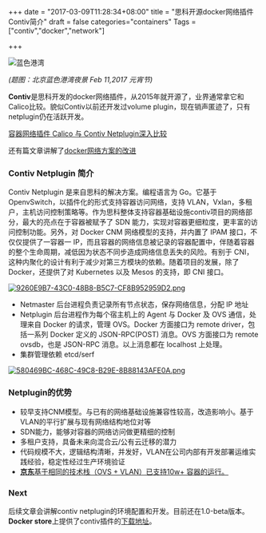 +++
date = "2017-03-09T11:28:34+08:00"
title = "思科开源docker网络插件Contiv简介"
draft = false
categories="containers"
Tags = ["contiv","docker","network"]

+++

![蓝色港湾](http://olz1di9xf.bkt.clouddn.com/2017021162.jpg)

*(题图：北京蓝色港湾夜景 Feb 11,2017 元宵节)*

**Contiv**是思科开发的docker网络插件，从2015年就开源了，业界通常拿它和Calico比较。貌似Contiv以前还开发过volume plugin，现在销声匿迹了，只有netplugin仍在活跃开发。

[容器网络插件 Calico 与 Contiv Netplugin深入比较](http://dockone.io/article/1935)

还有篇文章讲解了[docker网络方案的改进](http://blog.dataman-inc.com/shurenyun-docker-133/)

### Contiv Netplugin 简介

Contiv Netplugin 是来自思科的解决方案。编程语言为 Go。它基于 OpenvSwitch，以插件化的形式支持容器访问网络，支持 VLAN，Vxlan，多租户，主机访问控制策略等。作为思科整体支持容器基础设施contiv项目的网络部分，最大的亮点在于容器被赋予了 SDN 能力，实现对容器更细粒度，更丰富的访问控制功能。另外，对 Docker CNM 网络模型的支持，并内置了 IPAM 接口，不仅仅提供了一容器一 IP，而且容器的网络信息被记录的容器配置中，伴随着容器的整个生命周期，减低因为状态不同步造成网络信息丢失的风险。有别于 CNI，这种内聚化的设计有利于减少对第三方模块的依赖。随着项目的发展，除了 Docker，还提供了对 Kubernetes 以及 Mesos 的支持，即 CNI 接口。

[![9260E9B7-43C0-48B8-B5C7-CF8B952959D2.png](http://dockerone.com/uploads/article/20161221/c737f78ce7c50c84e49648aaf771a6b4.png)](http://dockerone.com/uploads/article/20161221/c737f78ce7c50c84e49648aaf771a6b4.png)

- Netmaster 后台进程负责记录所有节点状态，保存网络信息，分配 IP 地址
- Netplugin 后台进程作为每个宿主机上的 Agent 与 Docker 及 OVS 通信，处理来自 Docker 的请求，管理 OVS。Docker 方面接口为 remote driver，包括一系列 Docker 定义的 JSON-RPC(POST) 消息。OVS 方面接口为 remote ovsdb，也是 JSON-RPC 消息。以上消息都在 localhost 上处理。
- 集群管理依赖 etcd/serf

[![580469BC-468C-49C8-B29E-8B88143AFE0A.png](http://dockerone.com/uploads/article/20161221/852b276222482c4740b690eb7f078409.png)](http://dockerone.com/uploads/article/20161221/852b276222482c4740b690eb7f078409.png)

### Netplugin的优势

- 较早支持CNM模型。与已有的网络基础设施兼容性较高，改造影响小。基于VLAN的平行扩展与现有网络结构地位对等
- SDN能力，能够对容器的网络访问做更精细的控制
- 多租户支持，具备未来向混合云/公有云迁移的潜力
- 代码规模不大，逻辑结构清晰，并发好，VLAN在公司内部有开发部署运维实践经验，稳定性经过生产环境验证
- <u>**京东**基于相同的技术栈（OVS + VLAN）已支持10w+ 容器的运行。</u>

### Next

后续文章会讲解contiv netplugin的环境配置和开发。目前还在1.0-beta版本。**Docker store**上提供了contiv插件的[下载地址](https://store.docker.com/plugins/803eecee-0780-401a-a454-e9523ccf86b3)。